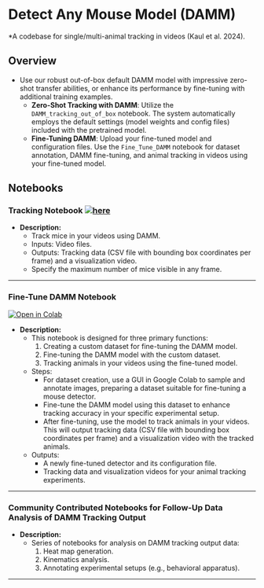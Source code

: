 # Detect Any Mouse Model (DAMM)
*A codebase for single/multi-animal tracking in videos (Kaul et al. 2024).

## Overview
- Use our robust out-of-box default DAMM model with impressive zero-shot transfer abilities, or enhance its performance by fine-tuning with additional training examples.
  - **Zero-Shot Tracking with DAMM**: Utilize the `DAMM_tracking_out_of_box` notebook. The system automatically employs the default settings (model weights and config files) included with the pretrained model.
  - **Fine-Tuning DAMM**: Upload your fine-tuned model and configuration files. Use the `Fine_Tune_DAMM` notebook for dataset annotation, DAMM fine-tuning, and animal tracking in videos using your fine-tuned model.

## Notebooks

### Tracking Notebook [![here](https://colab.research.google.com/assets/colab-badge.svg)](https://colab.research.google.com/drive/1qiTIqScLwH7kfp_o5Z1t7UBHNykMptE9?usp=sharing)

- **Description:**
  - Track mice in your videos using DAMM.
  - Inputs: Video files.
  - Outputs: Tracking data (CSV file with bounding box coordinates per frame) and a visualization video.
  - Specify the maximum number of mice visible in any frame.

---

### Fine-Tune DAMM Notebook 
[![Open in Colab](https://colab.research.google.com/assets/colab-badge.svg)](https://colab.research.google.com/drive/1tVG6HvkxVKCKRzauVEhld3Jp7WZM8QK0?usp=sharing)
- **Description:**
  - This notebook is designed for three primary functions:
    1. Creating a custom dataset for fine-tuning the DAMM model.
    2. Fine-tuning the DAMM model with the custom dataset.
    3. Tracking animals in your videos using the fine-tuned model.
  - Steps:
    - For dataset creation, use a GUI in Google Colab to sample and annotate images, preparing a dataset suitable for fine-tuning a mouse detector.
    - Fine-tune the DAMM model using this dataset to enhance tracking accuracy in your specific experimental setup.
    - After fine-tuning, use the model to track animals in your videos. This will output tracking data (CSV file with bounding box coordinates per frame) and a visualization video with the tracked animals.
  - Outputs:
    - A newly fine-tuned detector and its configuration file.
    - Tracking data and visualization videos for your animal tracking experiments.

---

### Community Contributed Notebooks for Follow-Up Data Analysis of DAMM Tracking Output
- **Description:**
  - Series of notebooks for analysis on DAMM tracking output data:
    1. Heat map generation.
    2. Kinematics analysis.
    3. Annotating experimental setups (e.g., behavioral apparatus).

--- 
